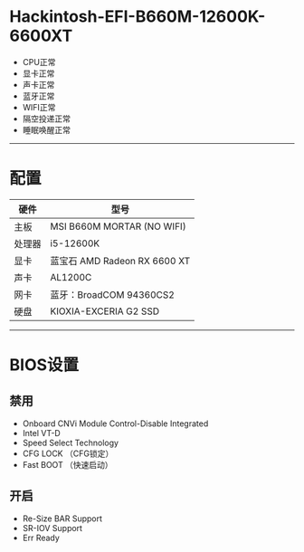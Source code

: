 # Hackintosh-EFI-B660M-12600K-6600XT
- CPU正常
- 显卡正常
- 声卡正常
- 蓝牙正常
- WIFI正常
- 隔空投递正常
- 睡眠唤醒正常
---
# 配置
|硬件|型号|
-|-
主板|MSI B660M MORTAR (NO WIFI)
处理器|i5-12600K
显卡|蓝宝石 AMD Radeon RX 6600 XT
声卡|AL1200C
网卡|蓝牙：BroadCOM 94360CS2 
硬盘|KIOXIA-EXCERIA G2 SSD
---
# BIOS设置
## 禁用
- Onboard CNVi Module Control-Disable Integrated
- Intel VT-D
- Speed Select Technology
- CFG LOCK （CFG锁定）
- Fast BOOT （快速启动）
## 开启
- Re-Size BAR Support
- SR-IOV Support
- Err Ready
